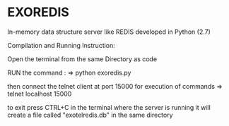 # EXOREDIS
In-memory data structure server like REDIS developed in Python (2.7)

Compilation and Running Instruction:

Open the terminal from the same Directory as code

RUN the command : 
  => python exoredis.py
  
then connect the telnet client at port 15000 for execution of commands
  => telnet localhost 15000
  
to exit press CTRL+C in the terminal where the server is running it will create a file called "exotelredis.db" in the same directory

